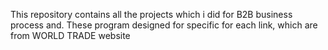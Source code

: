 This repository contains all the projects which i did for B2B business process and.
These program designed for specific for each link, which are from WORLD TRADE website
